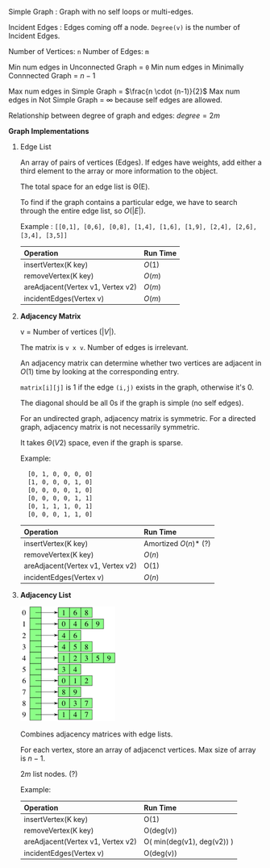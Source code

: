 Simple Graph
: Graph with no self loops or multi-edges.

Incident Edges
: Edges coming off a node. `Degree(v)` is the number of Incident Edges.

Number of Vertices: `n`
Number of Edges: `m`

Min num edges in Unconnected Graph = `0`
Min num edges in Minimally Connnected Graph = $n - 1$

Max num edges in Simple Graph = $\frac{n \cdot (n-1)}{2}$
Max num edges in Not Simple Graph = $\infty$ because self edges are allowed.

Relationship between degree of graph and edges: $degree = 2m$

**Graph Implementations**

1. Edge List

	An array of pairs of vertices (Edges). If edges have weights, add either a third element to the array or more information to the object.

	The total space for an edge list is Θ(E).

	To find if the graph contains a particular edge, we have to search through the entire edge list, so $O(|E|)$.

	Example : `[[0,1], [0,6], [0,8], [1,4], [1,6], [1,9], [2,4], [2,6], [3,4], [3,5]]`

	| Operation | Run Time |
	| ---	|	---	|
	|	insertVertex(K key)	|	$O(1)$	|
	|	removeVertex(K key)	|	$O(m)$	|
	|	areAdjacent(Vertex v1, Vertex v2)	|	$O(m)$	|
	|	incidentEdges(Vertex v)	|	$O(m)$	|

2. **Adjacency Matrix**

	v = Number of vertices $(|V|)$.

	The matrix is `v x v`. Number of edges is irrelevant.

	An adjacency matrix can determine whether two vertices are adjacent in $O(1)$ time by looking at the corresponding entry.

	`matrix[i][j]` is 1 if the edge `(i,j)` exists in the graph, otherwise it's 0.

	The diagonal should be all 0s if the graph is simple (no self edges).

	For an undirected graph, adjacency matrix is symmetric.
	For a directed graph, adjacency matrix is not necessarily symmetric.

	It takes $Θ(V2)$ space, even if the graph is sparse.

	Example:

		 [0, 1, 0, 0, 0, 0]
		 [1, 0, 0, 0, 1, 0]
		 [0, 0, 0, 0, 1, 0]
		 [0, 0, 0, 0, 1, 1]
		 [0, 1, 1, 1, 0, 1]
		 [0, 0, 0, 1, 1, 0]

	| Operation | Run Time  |
	| ---	|	---	|
	|	insertVertex(K key)	|	Amortized $O(n)*$ (?)	|
	|	removeVertex(K key)	|	$O(n)$	|
	|	areAdjacent(Vertex v1, Vertex v2)	|	O(1)	|
	|	incidentEdges(Vertex v)	|	$O(n)$	|

3. **Adjacency List**

	![adj-list](https://github.com/alichtman/data-structures-cpp/blob/master/images/adjList.png)

	Combines adjacency matrices with edge lists.

	For each vertex, store an array of adjacenct vertices. Max size of array is $n - 1$.

	$2m$ list nodes. (?)

	Example:


	| Operation | Run Time  |
	| ---	|	---	|
	|	insertVertex(K key)	|	O(1)	|
	|	removeVertex(K key)	|	O(deg(v))	|
	|	areAdjacent(Vertex v1, Vertex v2)	|	O( min(deg(v1), deg(v2)) )	|
	|	incidentEdges(Vertex v)	|	O(deg(v))	|
